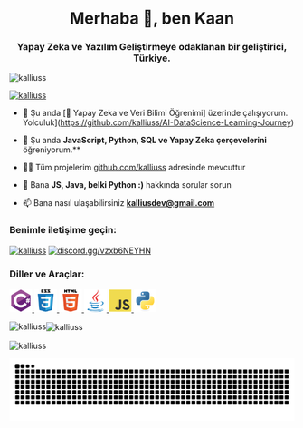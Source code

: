 <h1 align="center">Merhaba 👋, ben Kaan</h1>
<h3 align="center">Yapay Zeka ve Yazılım Geliştirmeye odaklanan bir geliştirici, Türkiye.</h3>

<p align="left"> <img src="https://komarev.com/ghpvc/?username=kalliuss&label=Profile%20views&color=0e75b6&style=flat" alt="kalliuss" /> </p>

<p align="left"> <a href="https://github.com/ryo-ma/github-profile-trophy"><img src="https://github-profile-trophy.vercel.app/?username=kalliuss" alt="kalliuss" /></a> </p>

- 🔭 Şu anda [🤖 Yapay Zeka ve Veri Bilimi Öğrenimi] üzerinde çalışıyorum. Yolculuk](https://github.com/kalliuss/AI-DataScience-Learning-Journey)

- 🌱 Şu anda **JavaScript, Python, SQL ve Yapay Zeka çerçevelerini** öğreniyorum.**

- 👨‍💻 Tüm projelerim [github.com/kalliuss](github.com/kalliuss) adresinde mevcuttur

- 💬 Bana **JS, Java, belki Python :)** hakkında sorular sorun

- 📫 Bana nasıl ulaşabilirsiniz **kalliusdev@gmail.com**

<h3 align="left">Benimle iletişime geçin:</h3>
<p align="left">
<a href="https://instagram.com/kalliuss" target="blank"><img align="center" src="https://raw.githubusercontent.com/rahuldkjain/github-profile-readme-generator/master/src/images/icons/Social/instagram.svg" alt="kalliuss" height="30" width="40" /></a>
<a href="https://discord.gg/discord.gg/vzxb6NEYHN" target="blank"><img align="center" src="https://raw.githubusercontent.com/rahuldkjain/github-profile-readme-generator/master/src/images/icons/Social/discord.svg" alt="discord.gg/vzxb6NEYHN" height="30" width="40" /></a>
</p>

<h3 align="left">Diller ve Araçlar:</h3>
<p align="left"> <a href="https://www.w3schools.com/cs/" target="_blank" rel="noreferrer"> <img src="https://raw.githubusercontent.com/devicons/devicon/master/icons/csharp/csharp-original.svg" alt="csharp" width="40" height="40"/> </a> <a href="https://www.w3schools.com/css/" target="_blank" rel="noreferrer"> <img src="https://raw.githubusercontent.com/devicons/devicon/master/icons/css3/css3-original-wordmark.svg" alt="css3" width="40" height="40"/> </a> <a href="https://www.w3.org/html/" target="_blank" rel="noreferrer"> <img src="https://raw.githubusercontent.com/devicons/devicon/master/icons/html5/html5-original-wordmark.svg" alt="html5" width="40" height="40"/> </a> <a href="https://www.java.com" target="_blank" rel="noreferrer"> <img src="https://raw.githubusercontent.com/devicons/devicon/master/icons/java/java-original.svg" alt="java" width="40" height="40"/> </a> <a href="https://developer.mozilla.org/en-US/docs/Web/JavaScript" target="_blank" rel="noreferrer"> <img src="https://raw.githubusercontent.com/devicons/devicon/master/icons/javascript/javascript-original.svg" alt="javascript" width="40" height="40"/> </a> <a href="https://www.python.org" target="_blank" rel="noreferrer"> <img src="https://raw.githubusercontent.com/devicons/devicon/master/icons/python/python-original.svg" alt="python" width="40" height="40"/> </a> </p>

<p><img align="left" src="https://github-readme-stats.vercel.app/api/top-langs?username=kalliuss&show_icons=true&locale=tr&layout=compact" alt="kalliuss" /></p>

<p> <img align="center" src="https://github-readme-stats.vercel.app/api?username=kalliuss&show_icons=true&locale=tr" alt="kalliuss" /></p>

<p><img align="center" src="https://github-readme-streak-stats.herokuapp.com/?user=kalliuss&" alt="kalliuss" /></p>


<picture>
  <source media="(prefers-color-scheme: dark)" srcset="https://raw.githubusercontent.com/kalliuss/kalliuss/output/github-contribution-grid-snake-dark.svg">
  <source media="(prefers-color-scheme: light)" srcset="https://raw.githubusercontent.com/kalliuss/kalliuss/output/github-contribution-grid-snake.svg">
  <img alt="github contribution grid snake animation" src="https://raw.githubusercontent.com/kalliuss/kalliuss/output/github-contribution-grid-snake.svg">
</picture>
